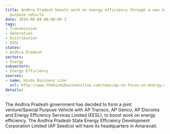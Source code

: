 ```yaml
---
title: Andhra Pradesh boosts work on energy efficiency through a new Joint venture/special
  purpose vehicle
date: 2016-06-09 00:00:00 Z
tags:
- Transmission
- Generation
- Dsitribution
- EESL
states:
- Andhra Pradesh
sectors:
- Energy
subsectors:
- Energy Efficiency
sources:
- name: Hindu Business Line
  url: http://www.thehindubusinessline.com/news/ap-to-focus-on-energy-efficiency/article8682544.ece
details: 
---
```


The Andhra Pradesh government has decided to form a joint venture/Special Purpose Vehicle with AP Transco, AP Genco, AP Discoms and Energy Efficiency Services Limited (EESL), to boost work on energy efficiency. The Andhra Pradesh State Energy Efficiency Development Corporation Limited (AP Seedco) will have its headquarters in Amaravati.
